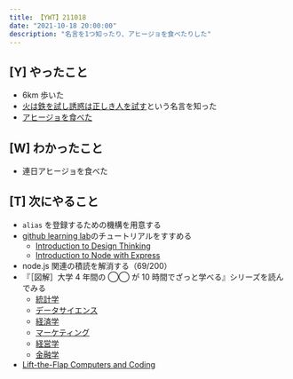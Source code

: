 ```yaml
---
title: 【YWT】211018
date: "2021-10-18 20:00:00"
description: "名言を1つ知ったり、アヒージョを食べたりした"
---
```


## [Y] やったこと

- 6km 歩いた
- [火は鉄を試し誘惑は正しき人を試す](https://twitter.com/camomile_cafe/status/1450021391802134531?s=20)という名言を知った
- [アヒージョを食べた](https://twitter.com/camomile_cafe/status/1450057993626603527?s=20)

## [W] わかったこと

- 連日アヒージョを食べた

## [T] 次にやること

- `alias` を登録するための機構を用意する
- [github learning lab](https://lab.github.com/githubtraining)のチュートリアルをすすめる
  - [Introduction to Design Thinking](https://lab.github.com/githubtraining/introduction-to-design-thinking)
  - [Introduction to Node with Express](https://lab.github.com/everydeveloper/introduction-to-node-with-express)
- node.js 関連の積読を解消する（69/200）
- 『［図解］大学 4 年間の ◯◯ が 10 時間でざっと学べる』シリーズを読んでみる
  - [統計学](https://www.amazon.co.jp/dp/B07PXB4NN9)
  - [データサイエンス](https://www.amazon.co.jp/dp/B07XNW3TQM)
  - [経済学](https://www.amazon.co.jp/dp/B01KNLFHH6)
  - [マーケティング](https://www.amazon.co.jp/dp/B07BNC2SV3)
  - [経営学](https://www.amazon.co.jp/dp/B071SKDF3L)
  - [金融学](https://www.amazon.co.jp/dp/B07BB6Z7FW)
- [Lift-the-Flap Computers and Coding](https://www.amazon.co.jp/dp/1409591514)

<!-- https://twitter.com/camomile_cafe/status/1455775404334059526?s=20 -->
